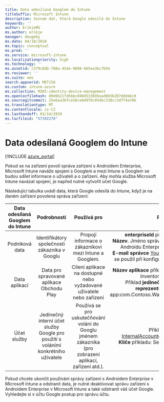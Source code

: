 ```yaml
---
title: Data odesílaná Googlem do Intune
titleSuffix: Microsoft Intune
description: Seznam dat, která Google odesílá do Intune
keywords: ''
author: ErikjeMS
ms.author: erikje
manager: dougeby
ms.date: 04/18/2018
ms.topic: conceptual
ms.prod: ''
ms.service: microsoft-intune
ms.localizationpriority: high
ms.technology: ''
ms.assetid: c379c8db-788a-454e-9098-665ea3bc7b56
ms.reviewer: ''
ms.suite: ems
search.appverid: MET150
ms.custom: intune-azure
ms.collection: M365-identity-device-management
ms.openlocfilehash: 89d6b21fd5bbc690d533695ead0b5b207ddeb6c0
ms.sourcegitcommit: 25e6aa3bfce58ce8d9f8c054bc338cc3dff4a78b
ms.translationtype: MT
ms.contentlocale: cs-CZ
ms.lasthandoff: 03/14/2019
ms.locfileid: "57392278"
---
```

# <a name="data-google-sends-to-intune"></a>Data odesílaná Googlem do Intune

[!INCLUDE [azure_portal](./includes/azure_portal.md)]

Pokud se na zařízení povolí správa zařízení s Androidem Enterprise, Microsoft Intune naváže spojení s Googlem a mezi Intune a Googlem se budou sdílet informace o uživateli a o zařízení. Aby mohla služba Microsoft Intune navázat spojení, je napřed nutné vytvořit účet Google.

Následující tabulka uvádí data, která Google odesílá do Intune, když je na daném zařízení povolená správa zařízení:


| Data odesílaná Googlem do Intune | Podrobnosti | Používá pro | Příklad |
|:---:|:---:|:---:|:---:|
| Podniková data | Identifikátory společnosti zákazníka v Googlu | Propojí informace o zákazníkovi mezi Intune a Googlem. | **enterpriseId** příkladu: LC04eik8a6.<br>**Název**. Jméno správce zadané při konfiguraci Androidu Enterprise Příklad: Jan Novák<br>**E-mail správce** YourAdmin@gmail.com, který se použil při konfiguraci Androidu Enterprise |
| Data aplikací | Data pro spravované aplikace Obchodu Play | Cílení aplikace na dostupné nebo vyžadované uživatele nebo zařízení | **Název aplikace** příkladu: Contoso Warehouse Inventory Application.<br>Příklad **jedinečného identifikátoru reprezentujícího aplikaci**: app:com.Contoso.Warehouse.InventoryTracking |
| Účet služby | Jedinečný interní účet služby Google pro použití s voláními konkrétního uživatele | Používá se pro uskutečňování volání do Googlu jménem zákazníka (pro zobrazení aplikací, zařízení atd.). | Příklad **názvu**: InternalAccount@InternalService.com<br>**Klíče** příkladu: ServiceAccountPassword |


Pokud chcete ukončit používání správy zařízení s Androidem Enterprise v Microsoft Intune a odstranit data, je nutné deaktivovat správu zařízení s Androidem Enterprise v Microsoft Intune a také odstranit váš účet Google. Vyhledejte si v účtu Google postup pro správu účtu.


